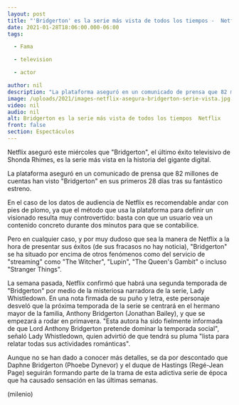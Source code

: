 ```yaml
---
layout: post
title: "'Bridgerton' es la serie más vista de todos los tiempos -  Netflix"
date: 2021-01-28T18:06:00.000-06:00
tags:

  - Fama

  - television

  - actor

author: nil
description: "La plataforma aseguró en un comunicado de prensa que 82 millones de cuentas han visto Bridgerton en sus primeros 28 días tras su fantástico estreno. "
image: /uploads/2021/images-netflix-asegura-bridgerton-serie-vista.jpg
video: nil
audio: nil
alt: Bridgerton es la serie más vista de todos los tiempos  Netflix
front: false
section: Espectáculos
---
```


Netflix aseguró este miércoles que "Bridgerton", el último éxito televisivo de Shonda Rhimes, es la serie más vista en la historia del gigante digital.

La plataforma aseguró en un comunicado de prensa que 82 millones de cuentas han visto "Bridgerton" en sus primeros 28 días tras su fantástico estreno.

En el caso de los datos de audiencia de Netflix es recomendable andar con pies de plomo, ya que el método que usa la plataforma para definir un visionado resulta muy controvertido: basta con que un usuario vea un contenido concreto durante dos minutos para que se contabilice.

Pero en cualquier caso, y por muy dudoso que sea la manera de Netflix a la hora de presentar sus éxitos (de sus fracasos no hay noticia), "Bridgerton" se ha situado por encima de otros fenómenos como del servicio de "streaming" como "The Witcher", "Lupin", "The Queen's Gambit" o incluso "Stranger Things".

La semana pasada, Netflix confirmó que habrá una segunda temporada de "Bridgerton" por medio de la misteriosa narradora de la serie, Lady Whistledown.
En una nota firmada de su puño y letra, este personaje desveló que la próxima temporada de la serie se centrará en el hermano mayor de la familia, Anthony Bridgerton (Jonathan Bailey), y que se empezará a rodar en primavera.
"Esta autora ha sido fielmente informada de que Lord Anthony Bridgerton pretende dominar la temporada social", señaló Lady Whistledown, quien advirtió de que tendrá su pluma "lista para relatar todas sus actividades románticas".

Aunque no se han dado a conocer más detalles, se da por descontado que Daphne Bridgerton (Phoebe Dynevor) y el duque de Hastings (Regé-Jean Page) seguirán formando parte de la trama de esta adictiva serie de época que ha causado sensación en las últimas semanas.

(milenio)